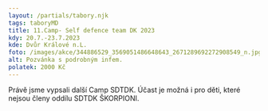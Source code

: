 ```yaml
---
layout: /partials/tabory.njk
tags: taboryMD
title: 11.Camp- Self defence team DK 2023
kdy: 20.7.-23.7.2023
kde: Dvůr Králové n.L.
foto: /images/akce/344886529_3569051486648643_2671289692272908549_n.jpg
alt: Pozvánka s podrobným infem.
polatek: 2000 Kč
---
```

<!--StartFragment-->

Právě jsme vypsali další Camp SDTDK. Účast je možná i pro děti, které nejsou členy oddílu SDTDK ŠKORPIONI.

<!--EndFragment-->
